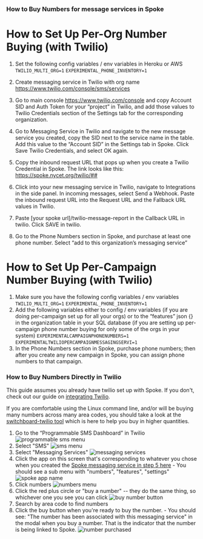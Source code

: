 ### How to Buy Numbers for message services in Spoke

# How to Set Up Per-Org Number Buying (with Twilio)

1. Set the following config variables / env variables in Heroku or AWS
`TWILIO_MULTI_ORG=1`
`EXPERIMENTAL_PHONE_INVENTORY=1`

2. Create messaging service in Twilio with org name https://www.twilio.com/console/sms/services 
3. Go to main console https://www.twilio.com/console and copy Account SID and Auth Token for your “project” in Twilio, and add those values to Twilio Credentials section of the Settings tab for the corresponding organization. 
4. Go to Messaging Service in Twilio and navigate to the new message service you created, copy the SID next to the service name in the table. Add this value to the “Account SID” in the Settings tab in Spoke. Click Save Twilio Credentials, and select OK again. 
5. Copy the inbound request URL that pops up when you create a Twilio Credential in Spoke. The link looks like this: https://spoke.nycet.org/twilio/## 
6. Click into your new messaging service in Twilio, navigate to Integrations in the side panel. In incoming messages, select Send a Webhook. Paste the inbound request URL into the Request URL and the Fallback URL values in Twilio. 
7. Paste [your spoke url]/twilio-message-report in the Callback URL in twilio. Click SAVE in twilio. 
8. Go to the Phone Numbers section in Spoke, and purchase at least one phone number. Select “add to this organization’s messaging service”

# How to Set Up Per-Campaign Number Buying (with Twilio)
1. Make sure you have the following config variables / env variables
`TWILIO_MULTI_ORG=1`
`EXPERIMENTAL_PHONE_INVENTORY=1`
2. Add the following variables either to config / env variables (if you are doing per-campaign set up for all your orgs) or to the “features” json {} in the organization table in your SQL database (if you are setting up per-campaign phone number buying for only some of the orgs in your system)
`EXPERIMENTALCAMPAIGNPHONENUMBERS=1`
`EXPERIMENTALTWILIOPERCAMPAIGNMESSAGINGSERVI=1`
3. In the Phone Numbers section in Spoke, purchase phone numbers; then after you create any new campaign in Spoke, you can assign phone numbers to that campaign.

### How to Buy Numbers Directly in Twilio

This guide assumes you already have twilio set up with Spoke. If you don't, check out our guide on [integrating Twilio](HOWTO_INTEGRATE_TWILIO.md).

If you are comfortable using the Linux command line, and/or will be buying many numbers across many area codes, you should take a look at the [switchboard-twilio tool](https://github.com/MoveOnOrg/switchboard-twilio) which is here to help you buy in higher quantities.

1. Go to the “Programmable SMS Dashboard” in Twilio
   ![programmable sms menu](images/twilio_number_buying_guide/programmable_sms_menu.png "Programmable SMS Menu")
2. Select "SMS"
   ![sms menu](images/twilio_number_buying_guide/sms_menu.png "SMS Menu")
3. Select "Messaging Services"
   ![messaging services](images/twilio_number_buying_guide/messaging_services.png "SMS Menu")
4. Click the app on this screen that's corresponding to whatever you chose when you created the [Spoke messaging service in step 5 here](HOWTO_INTEGRATE_TWILIO.md) - You should see a sub menu with "numbers", "features", "settings"
   ![spoke app name](images/twilio_number_buying_guide/spoke_app_name.png "Click your app")
5. Click numbers
   ![numbers menu](images/twilio_number_buying_guide/numbers_menu.png "Numbers Menu")
6. Click the red plus circle or "buy a number" -- they do the same thing, so whichever one you see you can click
   ![buy number button](images/twilio_number_buying_guide/buy_number_button.png "Buy Number Button")
7. Search by area code to find numbers
8. Click the buy button when you're ready to buy the number. - You should see: "The number has been associated with this messaging service" in the modal when you buy a number. That is the indicator that the number is being linked to Spoke.
   ![number purchased](images/twilio_number_buying_guide/blurred_number_purchased.png "Number Purchased")
